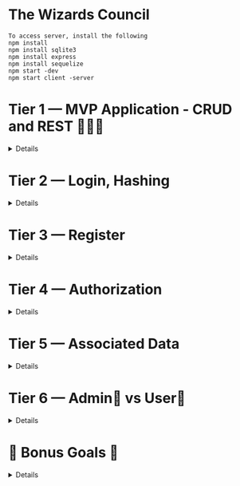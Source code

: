 # The Wizards Council

``` 
To access server, install the following
npm install 
npm install sqlite3
npm install express
npm install sequelize
npm start -dev
npm start client -server
```

# Tier 1 — MVP Application - CRUD and REST 👨🏽‍💻
<details>

   ✨ As a User, I want to read 📔 ```spells``` from the database  

   ✨ As a User, I want to add ```spells``` to the database 

   ✨ As a User, I want to delete ```spells``` from the database 

   ✨ As a User, I want to edit ```spells``` in the database 

   ✨ As a User, I expect to do all of the above by accessing RESTful routes 

   ✨ As a User, I want to log in to a deployed app.

         *  🚩 Deployed app <hyperlink> goes here 

</details>

  
# Tier 2 — Login, Hashing
<details>
  
  ✨ As a User, I want to be able to log in to my API
  
  ✨ As a User, I want any passwords saved to be hashed and salted before saved to the database (note: If you use OAuth, you might not even store passwords at all!)
</details> 

#  Tier 3 — Register
 <details>
  
  ✨ As a potential User, I want to be able to sign up for the API
  
  ✨ As a signed-up User, I want to be granted authorization to access the API
</details> 

# Tier 4 — Authorization
<details>
 
 ✨ As a User, I want my API protected from unauthorized Users 🙅
 
 ✨ As an unauthorized User, I want a helpful message telling me I do not have access to the API
 
 ✨ As a user, I want to receive a helpful error message anytime there is a problem with the request (i.e. error handling middleware)
  
 ✨ As a User, I expect not to be able to create new entities without first logging in / authenticating in some way (token/session)
 
 ✨ As a User, I want my data to only be accessible by myself
 
 ✨ As a User, I want my data to only be editable/deletable by myself
</details>

# Tier 5 — Associated Data
<details>

 ✨ In addition to the Tier 1 MVP criteria…
 
 ✨ As a User, I want to be able to read a single entry
 
 ✨ As a User requesting a single entry, I want to see the associated user info and other associated data.
</details>

# Tier 6 — Admin🔑 vs User💁
  <details>

 ✨ 🔑 As an Admin, I want to have a special super-user account type that allows access to content Users don’t have access to 
 
 ✨ 💁 As a basic User, when requesting a list of all ```spells```, I expect to only see my own ```spells``` (not ```spells``` of other users) 
 
 ✨ 🔑 As an Admin, when requesting a list of all ```spells```, I expect to be able to see all ```spells```, regardless of user/owner
 
 ✨ 🔑 As an Admin, I want to be able to edit other users’ information via the API
 
 ✨ 🔑 As an Admin, I want to be able to delete or edit any entity, regardless of user/owner
  </details>

# 🎯 Bonus Goals 🎯
<details>
 
* 🎯 Bonus Goal 1: Front End Login
   * As a User, I want to be able to use a client-side form to Log in/out of my application.
   * As a User, I want to be able to sign up using a client-side form. This could be via a traditional web form, or more preferably, with a React app.
 
* 🎯 Bonus Goal 2: Seed 
   * As a Developer cloning the repo for the first time, I want to be able to run a seed command and have the database populated with data.
   * As a Developer, I want multiple users to be seeded to the database

* 🎯 Bonus Goal 3: Testing 
   * As a Developer, I want to be able to run a test commend (such as npm test or the command specific to your technology/project) and have all my tests run.
   * As a Developer, I want to know if my new code has broken anything (passing tests means it theoretically didn’t)

* 🎯 Bonus Goal 4: Continuous Integration
   * As a Developer, I want the tests to run each time I open a PR to the main branch. 
   * As a Developer, I want failing tests to block a merge to main
 Note: GitHub Actions or TravisCI are each great options for this.

* 🎯 Bonus Goal 5: Pagination
   * As a Developer, I want to see many (Hundreds? Thousands?) ```spells``` seeded to use in testing. (Use an external package like faker to generate the data)
   * As a User requesting all ```spells```, I want to receive paginated data (10 results instead of 5K)
   * As a User requesting all ```spells```, I want to be able to request the next “page” or set of data
   * As a User requesting all ```spells```, I want to be able to edit the page size (10 results at a time vs 50 or other amount)
 
* 🎯 Bonus Goal 6: External API Automation
   * You could integrate external API for cool and fun functionality.  
   * Intermediate - As a User signing up, I want to receive an email confirmation upon registration.  Use something like SendGrid - (100 free emails per day)
   * Advanced - As an Admin, I want to receive a daily email report with data about my entities (inventory value, daily throughput, etc).  I expect the report to come in at the same time every day.  You could achieve this by creating an interval-based Cron Job, running on a serverless host like Google Cloud or AWS Lambda.

* 🎯 Bonus Goal 7: Front End Application
    
  * As a User, I want to access, create, edit, and delete my data all from a front-end GUI application.

  * As a returning user, I want to be automatically logged in, instead of having to enter my credentials each time I revisit the application.

  * As a User, I want my app to be visually stunning
 
</details>
